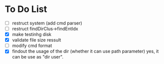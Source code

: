 # To Do List

- [ ] restruct system (add cmd parser)
- [ ] restruct findDirClus->findEntIdx
- [x] make testinhg disk
- [x] validate file size ressult
- [ ] modify cmd format
- [x] findout the usage of the dir (whether it can use path parameter)
    yes, it can be use as "dir user".
